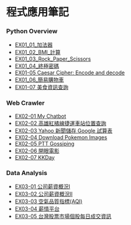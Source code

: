 # 程式應用筆記
### Python Overview
- [EX01_01_加法器](https://colab.research.google.com/github/WhiteChocolate0/-/blob/main/EX01_01_%E5%8A%A0%E6%B3%95%E5%99%A8.ipynb#scrollTo=8yBVtd2BBqSe&line=1&uniqifier=1)
- [EX01_02_BMI_計算](https://colab.research.google.com/github/WhiteChocolate0/ProgramApplication/blob/main/EX01_02_BMI_%E8%A8%88%E7%AE%97.ipynb#scrollTo=s-h2T8wxLI8n&line=4&uniqifier=1)
- [EX01_03_Rock_Paper_Scissors](https://colab.research.google.com/github/WhiteChocolate0/ProgramApplication/blob/main/EX01_03_Rock_Paper_Scissors.ipynb)
- [EX01_04_終極密碼](https://colab.research.google.com/github/WhiteChocolate0/ProgramApplication/blob/main/EX01_04_%E7%B5%82%E6%A5%B5%E5%AF%86%E7%A2%BC.ipynb)
- [EX01-05 Caesar Cipher: Encode and decode](https://colab.research.google.com/drive/1uSwrgXrtyXvkunEEdzWf14YP3CkT1cKo?usp=sharing)
- [EX01_06_簡易購物車](https://colab.research.google.com/github/WhiteChocolate0/ProgramApplication/blob/main/EX01_06_%E7%B0%A1%E6%98%93%E8%B3%BC%E7%89%A9%E8%BB%8A.ipynb)
- [EX01-07 美食資訊查詢](https://colab.research.google.com/drive/1uNiMRYHCrWaIPwgvkZfCLunC0OlHLye4?usp=sharing)

### Web Crawler
- [EX02-01 My Chatbot](https://colab.research.google.com/drive/1K25_Drn0jstpK1saeZ8VIgRFRfCQtJtC?usp=sharing)
- [EX02-02 高雄紅橘線捷運車站位置查詢]()
- [EX02-03 Yahoo 新聞儲存 Google 試算表]()
- [EX02-04 Download Pokemon Images]()
- [EX02-05 PTT Gossiping]()
- [EX02-06 開眼電影](https://colab.research.google.com/drive/1dgj0XOaEfZ73EWazcuwb7CsoThBB3yRl?usp=sharing)
- [EX02-07 KKDay](https://colab.research.google.com/drive/1wedEF7Gac2uCQKHoyTGRP1lmEsarmfDs?usp=sharing)

### Data Analysis
- [EX03-01 公司薪資概況Ⅰ](https://colab.research.google.com/drive/1-MA6O4AAIxQryyrDL2zI-yu2Qf7FZZJU?usp=sharing)
- [EX03-02 公司薪資概況Ⅱ](https://colab.research.google.com/drive/1GYkZD6f67Ai_C-7dkN8gQpGHLq5eSpTT?usp=sharing)
- [EX03-03 空氣品質指標(AQI)](https://colab.research.google.com/drive/1LpoC4-xZzYNslk-HCntz4Qb1jDCYCtD1?usp=sharing)
- [EX03-04 薪情平台](https://colab.research.google.com/drive/1ZWyoXNhxpaEcrXLiqjZ9EkOzDOi1v2dN?usp=sharing)
- [EX03-05 台灣股票市場個股每日成交資訊](https://colab.research.google.com/drive/1TIzFZkJ1X5s0OkPutCXqW93sLKYoUMWI?usp=sharing)
